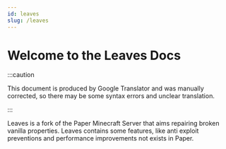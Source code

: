 ```yaml
---
id: leaves
slug: /leaves
---
```


# Welcome to the Leaves Docs

:::caution

This document is produced by Google Translator and was manually corrected,
so there may be some syntax errors and unclear translation.

:::

Leaves is a fork of the Paper Minecraft Server that aims repairing broken vanilla properties. 
Leaves contains some features, like anti exploit preventions and performance improvements not exists in Paper.
